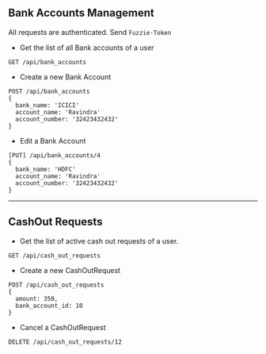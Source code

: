 Bank Accounts Management
------------------------

All requests are authenticated. Send `Fuzzie-Token`

- Get the list of all Bank accounts of a user

```
GET /api/bank_accounts
```

- Create a new Bank Account

```
POST /api/bank_accounts
{
  bank_name: 'ICICI'
  account_name: 'Ravindra'
  account_number: '32423432432'
}
```

- Edit a Bank Account

```
[PUT] /api/bank_accounts/4
{
  bank_name: 'HDFC'
  account_name: 'Ravindra'
  account_number: '32423432432'
}

```

_________________________________________________________________________________

CashOut Requests
----------------

- Get the list of active cash out requests of a user.

```
GET /api/cash_out_requests
```
- Create a new CashOutRequest
```
POST /api/cash_out_requests
{
  amount: 350,
  bank_account_id: 10
}
```

- Cancel a CashOutRequest
```
DELETE /api/cash_out_requests/12
```


